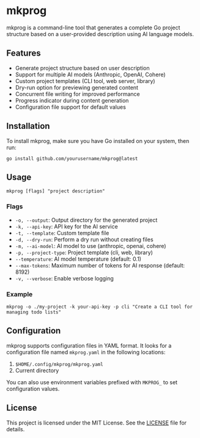 # mkprog

mkprog is a command-line tool that generates a complete Go project structure based on a user-provided description using AI language models.

## Features

- Generate project structure based on user description
- Support for multiple AI models (Anthropic, OpenAI, Cohere)
- Custom project templates (CLI tool, web server, library)
- Dry-run option for previewing generated content
- Concurrent file writing for improved performance
- Progress indicator during content generation
- Configuration file support for default values

## Installation

To install mkprog, make sure you have Go installed on your system, then run:

```
go install github.com/yourusername/mkprog@latest
```

## Usage

```
mkprog [flags] "project description"
```

### Flags

- `-o, --output`: Output directory for the generated project
- `-k, --api-key`: API key for the AI service
- `-t, --template`: Custom template file
- `-d, --dry-run`: Perform a dry run without creating files
- `-m, --ai-model`: AI model to use (anthropic, openai, cohere)
- `-p, --project-type`: Project template (cli, web, library)
- `--temperature`: AI model temperature (default: 0.1)
- `--max-tokens`: Maximum number of tokens for AI response (default: 8192)
- `-v, --verbose`: Enable verbose logging

### Example

```
mkprog -o ./my-project -k your-api-key -p cli "Create a CLI tool for managing todo lists"
```

## Configuration

mkprog supports configuration files in YAML format. It looks for a configuration file named `mkprog.yaml` in the following locations:

1. `$HOME/.config/mkprog/mkprog.yaml`
2. Current directory

You can also use environment variables prefixed with `MKPROG_` to set configuration values.

## License

This project is licensed under the MIT License. See the [LICENSE](LICENSE) file for details.

